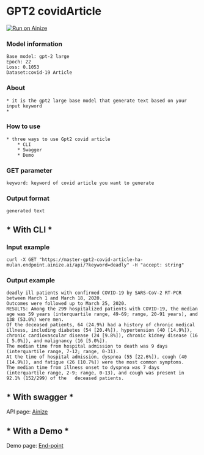 
# GPT2 covidArticle
[![Run on Ainize](https://ainize.ai/images/run_on_ainize_button.svg)](https://ainize.web.app/redirect?git_repo=https://github.com/ha-mulan/gpt2-covidArticle)




### Model information


    Base model: gpt-2 large
    Epoch: 22
    Loss: 0.1053
    Dataset:covid-19 Article

### About
	* it is the gpt2 large base model that generate text based on your input keyword
	*

### How to use

    * three ways to use Gpt2 covid article
    	* CLI
    	* Swagger
    	* Demo

### GET parameter

    keyword: keyword of covid article you want to generate


### Output format

    generated text


## * With CLI *

### Input example

    curl -X GET "https://master-gpt2-covid-article-ha-mulan.endpoint.ainize.ai/api/?keyword=deadly" -H "accept: string"
    

### Output example


   	deadly ill patients with confirmed COVID-19 by SARS-CoV-2 RT-PCR between March 1 and March 18, 2020.
	Outcomes were followed up to March 25, 2020.
	RESULTS: Among the 299 hospitalized patients with COVID-19, the median age was 59 years (interquartile range, 49-69; range, 20-91 years), and 138 (53.0%) were men.
	Of the deceased patients, 64 (24.9%) had a history of chronic medical illness, including diabetes (54 [20.4%]), hypertension (40 [14.9%]), chronic cardiovascular disease (24 [9.8%]), chronic kidney disease (16 [ 5.0%]), and malignancy (16 [5.0%]).
	The median time from hospital admission to death was 9 days (interquartile range, 7-12; range, 0-31).
	At the time of hospital admission, dyspnea (55 [22.6%]), cough (40 [14.9%]), and fatigue (26 [10.7%]) were the most common symptoms.
	The median time from illness onset to dyspnea was 7 days (interquartile range, 2-9; range, 0-13), and cough was present in 92.1% (152/299) of the 	deceased patients.


## * With swagger *

API page: [Ainize](https://ainize.ai/ha-mulan/gpt2-covidArticle?branch=master)

## * With a Demo *

Demo page: [End-point](https://master-gpt2-covid-article-ha-mulan.endpoint.ainize.ai)
